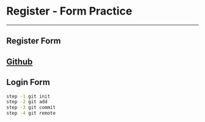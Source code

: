 # Register - Form Practice 
---

## Register Form
[Github](https://github.com/acarogluege/Login-Register-Form)
---

## Login Form

~~~sh
step -1 git init
step -2 git add
step -3 git commit 
step -4 git remote
~~~

